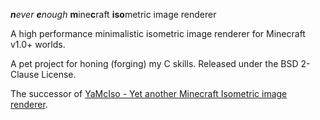 <em><strong>n</strong>ever <strong>e</strong>nough</em> <strong>m</strong>ine<strong>c</strong>raft <strong>iso</strong>metric image renderer

<!---
nemciso
Never Enough minecraft isometric image renderer
-->

A high performance minimalistic isometric image renderer for Minecraft v1.0+ worlds.

A pet project for honing (forging) my C skills. Released under the BSD 2-Clause License.

The successor of [YaMcIso - Yet another Minecraft Isometric image renderer](https://code.google.com/p/yamciso/).

